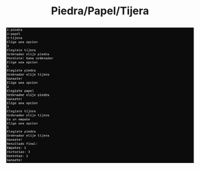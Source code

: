 <h1 align="center">
  <p align="center">Piedra/Papel/Tijera</p>
  <a href="#"><img src="prueba1.png" alt="prueba1"></a>
</h1>

